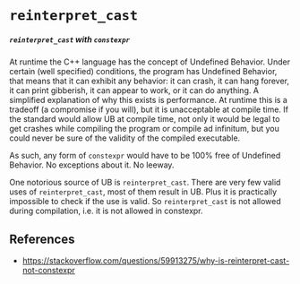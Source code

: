 # `reinterpret_cast`

##### `reinterpret_cast` with `constexpr`

At runtime the C++ language has the concept of Undefined Behavior. Under certain (well specified) conditions, the program has Undefined Behavior, that means that it can exhibit any behavior: it can crash, it can hang forever, it can print gibberish, it can appear to work, or it can do anything. A simplified explanation of why this exists is performance.
At runtime this is a tradeoff (a compromise if you will), but it is unacceptable at compile time. If the standard would allow UB at compile time, not only it would be legal to get crashes while compiling the program or compile ad infinitum, but you could never be sure of the validity of the compiled executable.

As such, any form of `constexpr` would have to be 100% free of Undefined Behavior. No exceptions about it. No leeway.

One notorious source of UB is `reinterpret_cast`. There are very few valid uses of `reinterpret_cast`, most of them result in UB. Plus it is practically impossible to check if the use is valid. So `reinterpret_cast` is not allowed during compilation, i.e. it is not allowed in constexpr.

## References

- https://stackoverflow.com/questions/59913275/why-is-reinterpret-cast-not-constexpr
